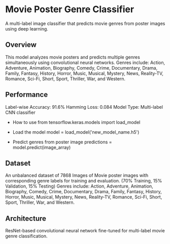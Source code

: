 # Movie Poster Genre Classifier
A multi-label image classifier that predicts movie genres from poster images using deep learning.

## Overview
This model analyzes movie posters and predicts multiple genres simultaneously using convolutional neural networks.
Genres include: Action, Adventure, Animation, Biography, Comedy, Crime, Documentary, Drama, Family, Fantasy, History, Horror, Music, Musical, Mystery, News, Reality-TV, Romance, Sci-Fi, Short, Sport, Thriller, War, and Western.

## Performance
Label-wise Accuracy: 91.6%
Hamming Loss: 0.084
Model Type: Multi-label CNN classifier

- How to use
from tensorflow.keras.models import load_model

- Load the model
model = load_model('new_model_name.h5')

- Predict genres from poster image
predictions = model.predict(image_array)

## Dataset
An unbalanced dataset of 7868 Images of Movie poster images with corresponding genre labels for training and evaluation.
(70% Training, 15% Validation, 15% Testing)
Genres include: Action, Adventure, Animation, Biography, Comedy, Crime, Documentary, Drama, Family, Fantasy, History, Horror, Music, Musical, Mystery, News, Reality-TV, Romance, Sci-Fi, Short, Sport, Thriller, War, and Western.

## Architecture
ResNet-based convolutional neural network fine-tuned for multi-label movie genre classification.
